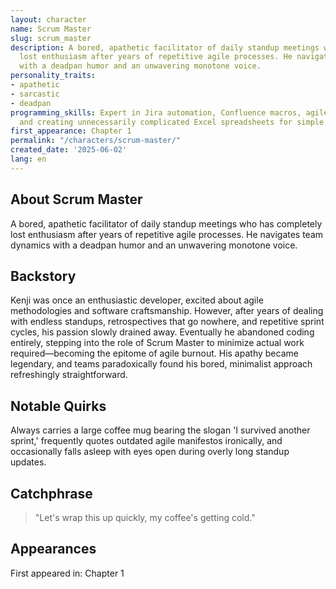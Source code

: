 ```yaml
---
layout: character
name: Scrum Master
slug: scrum_master
description: A bored, apathetic facilitator of daily standup meetings who has completely
  lost enthusiasm after years of repetitive agile processes. He navigates team dynamics
  with a deadpan humor and an unwavering monotone voice.
personality_traits:
- apathetic
- sarcastic
- deadpan
programming_skills: Expert in Jira automation, Confluence macros, agile metrics analysis,
  and creating unnecessarily complicated Excel spreadsheets for simple tasks.
first_appearance: Chapter 1
permalink: "/characters/scrum-master/"
created_date: '2025-06-02'
lang: en
---
```


## About Scrum Master

A bored, apathetic facilitator of daily standup meetings who has completely lost enthusiasm after years of repetitive agile processes. He navigates team dynamics with a deadpan humor and an unwavering monotone voice.

## Backstory

Kenji was once an enthusiastic developer, excited about agile methodologies and software craftsmanship. However, after years of dealing with endless standups, retrospectives that go nowhere, and repetitive sprint cycles, his passion slowly drained away. Eventually he abandoned coding entirely, stepping into the role of Scrum Master to minimize actual work required—becoming the epitome of agile burnout. His apathy became legendary, and teams paradoxically found his bored, minimalist approach refreshingly straightforward.

## Notable Quirks

Always carries a large coffee mug bearing the slogan 'I survived another sprint,' frequently quotes outdated agile manifestos ironically, and occasionally falls asleep with eyes open during overly long standup updates.

## Catchphrase

> "Let's wrap this up quickly, my coffee's getting cold."

## Appearances

First appeared in: Chapter 1

<!-- Chapter appearances will be tracked automatically -->
